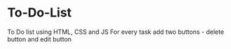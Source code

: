 # To-Do-List
To Do list using HTML, CSS and JS  For every task add two buttons - delete button and edit button
